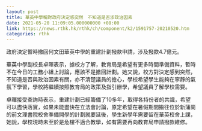 ```yaml
---
layout: post
title: 華英中學稱對政府決定感突然　不知道是否涉政治因素
date: 2021-05-20 11:09:05.000000000 +08:00
link: https://news.rthk.hk/rthk/ch/component/k2/1591757-20210520.htm
categories: rthk
---
```


政府決定暫時撤回何文田華英中學的重建計劃撥款申請，涉及撥款4.7億元。

華英中學副校長卓暉表示，據校方了解，教育局是希望有更多時間準備資料，暫時不在今日的工務小組上討論，應該不是撤回計劃。她又說，校方對決定感到突然，不知道是否與政治因素有關，亦不清楚議員的擔心，學校希望學生能夠在寧靜的氣氛下學習，學校將繼續按照教育局的政策及指引辦學，希望議員了解學校需要。

卓暉接受查詢時表示，重建計劃已經籌備了10多年，取得各持份者的共識，希望可以盡快落實，如果未能盡快在立法會討論，原定希望在暑假期間搬往位於新蒲崗的前文理書院校舍準備開學的計劃就要延後，學生新學年需要留在華英校舍上課，她說，學校現時未至於是危樓不適合教學，如有需要再向教育局申請撥款維修。

